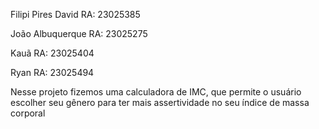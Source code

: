 Filipi Pires David 
RA: 23025385

João Albuquerque
RA: 23025275

Kauã 
RA: 23025404

Ryan 
RA: 23025494


Nesse projeto fizemos uma calculadora de IMC, que permite o usuário escolher seu gênero para ter mais assertividade no seu índice de massa corporal 
